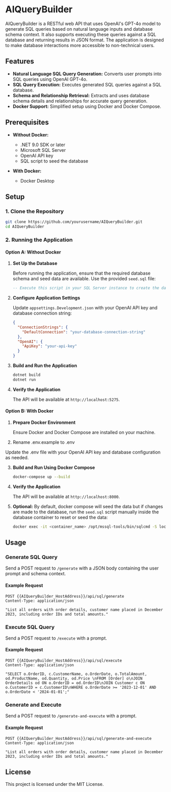 # AIQueryBuilder

AIQueryBuilder is a RESTful web API that uses OpenAI's GPT-4o model to generate SQL queries based on natural language inputs and database schema context. It also supports executing these queries against a SQL database and returning results in JSON format. The application is designed to make database interactions more accessible to non-technical users.

## Features

- **Natural Language SQL Query Generation:** Converts user prompts into SQL queries using OpenAI GPT-4o.
- **SQL Query Execution:** Executes generated SQL queries against a SQL database.
- **Schema and Relationship Retrieval:** Extracts and uses database schema details and relationships for accurate query generation.
- **Docker Support:** Simplified setup using Docker and Docker Compose.

## Prerequisites

- **Without Docker:**

  - .NET 9.0 SDK or later
  - Microsoft SQL Server
  - OpenAI API key
  - SQL script to seed the database

- **With Docker:**

  - Docker Desktop

## Setup

### 1. Clone the Repository

```sh
git clone https://github.com/yourusername/AIQueryBuilder.git
cd AIQueryBuilder
```

### 2. Running the Application

#### Option A: Without Docker

1. **Set Up the Database**

   Before running the application, ensure that the required database schema and seed data are available. Use the provided `seed.sql` file:

   ```sql
   -- Execute this script in your SQL Server instance to create the database and populate initial data.
   ```

2. **Configure Application Settings**

   Update `appsettings.Development.json` with your OpenAI API key and database connection string:

   ```json
   {
     "ConnectionStrings": {
       "DefaultConnection": "your-database-connection-string"
     },
     "OpenAI": {
       "ApiKey": "your-api-key"
     }
   }
   ```

3. **Build and Run the Application**

   ```sh
   dotnet build
   dotnet run
   ```

4. **Verify the Application**

   The API will be available at `http://localhost:5275`.

#### Option B: With Docker

1. **Prepare Docker Environment**

   Ensure Docker and Docker Compose are installed on your machine.

2. Rename .env.example to .env

Update the .env file with your OpenAI API key and database configuration as needed.

3. **Build and Run Using Docker Compose**

   ```sh
   docker-compose up --build
   ```

4. **Verify the Application**

   The API will be available at `http://localhost:8000`.

5. **Optional:** By default, docker compose will seed the data but if changes are made to the database, run the `seed.sql` script manually inside the database container to reset or seed the data:

   ```sh
   docker exec -it <container_name> /opt/mssql-tools/bin/sqlcmd -S localhost -U sa -P <your_password> -d DemoDB -i seed.sql
   ```

## Usage

### Generate SQL Query

Send a POST request to `/generate` with a JSON body containing the user prompt and schema context.

#### Example Request

```http
POST {{AIQueryBuilder_HostAddress}}/api/sql/generate
Content-Type: application/json

"List all orders with order details, customer name placed in December 2023, including order IDs and total amounts."

```

### Execute SQL Query

Send a POST request to `/execute` with a prompt.

#### Example Request

```http
POST {{AIQueryBuilder_HostAddress}}/api/sql/execute
Content-Type: application/json

"SELECT o.OrderID, c.CustomerName, o.OrderDate, o.TotalAmount, od.ProductName, od.Quantity, od.Price \nFROM [Order] o\nJOIN OrderDetails od ON o.OrderID = od.OrderID\nJOIN Customer c ON o.CustomerID = c.CustomerID\nWHERE o.OrderDate >= '2023-12-01' AND o.OrderDate < '2024-01-01';"

```

### Generate and Execute

Send a POST request to `/generate-and-execute` with a prompt.

#### Example Request

```http
POST {{AIQueryBuilder_HostAddress}}/api/sql/generate-and-execute
Content-Type: application/json

"List all orders with order details, customer name placed in December 2023, including order IDs and total amounts."
```

## License

This project is licensed under the MIT License.

